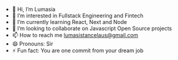 - 👋 Hi, I’m Lumasia
- 👀 I’m interested in Fullstack Engineering and Fintech
- 🌱 I’m currently learning React, Next and Node
- 💞️ I’m looking to collaborate on Javascript Open Source projects
- 📫 How to reach me <lumasistancelaus@gmail.com>
- 😄 Pronouns: Sir
- ⚡ Fun fact: You are one commit from your dream job

<!---
lumasia07/lumasia07 is a ✨ special ✨ repository because its `README.md` (this file) appears on your GitHub profile.
You can click the Preview link to take a look at your changes.
--->
